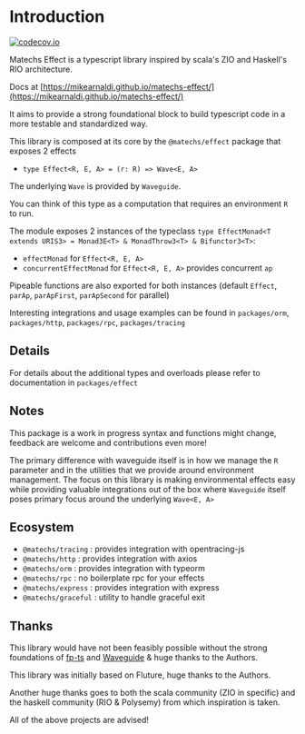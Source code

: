 # Introduction

[![codecov.io](http://codecov.io/github/mikearnaldi/matechs-effect/coverage.svg?branch=master)](http://codecov.io/github/mikearnaldi/matechs-effect)

Matechs Effect is a typescript library inspired by scala's ZIO and Haskell's RIO architecture.

Docs at [https://mikearnaldi.github.io/matechs-effect/](https://mikearnaldi.github.io/matechs-effect/)

It aims to provide a strong foundational block to build typescript code in a more testable and standardized way.

This library is composed at its core by the `@matechs/effect` package that exposes 2 effects

- `type Effect<R, E, A> = (r: R) => Wave<E, A>`

The underlying `Wave` is provided by `Waveguide`.

You can think of this type as a computation that requires an environment `R` to run.

The module exposes 2 instances of the typeclass `type EffectMonad<T extends URIS3> = Monad3E<T> & MonadThrow3<T> & Bifunctor3<T>`:

- `effectMonad` for `Effect<R, E, A>`
- `concurrentEffectMonad` for `Effect<R, E, A>` provides concurrent `ap`

Pipeable functions are also exported for both instances (default `Effect`, `parAp`, `parApFirst`, `parApSecond` for parallel)

Interesting integrations and usage examples can be found in `packages/orm`, `packages/http`, `packages/rpc`, `packages/tracing`

## Details

For details about the additional types and overloads please refer to documentation in `packages/effect`

## Notes

This package is a work in progress syntax and functions might change, feedback are welcome and contributions even more!

The primary difference with waveguide itself is in how we manage the `R` parameter and in the utilities that we provide around environment management. The focus on this library is making environmental effects easy while providing valuable integrations out of the box where `Waveguide` itself poses primary focus around the underlying `Wave<E, A>`

## Ecosystem

- `@matechs/tracing` : provides integration with opentracing-js
- `@matechs/http` : provides integration with axios
- `@matechs/orm` : provides integration with typeorm
- `@matechs/rpc` : no boilerplate rpc for your effects
- `@matechs/express` : provides integration with express
- `@matechs/graceful` : utility to handle graceful exit

## Thanks

This library would have not been feasibly possible without the strong foundations of [fp-ts](https://github.com/gcanti/fp-ts) and [Waveguide](https://github.com/rzeigler/waveguide) & huge thanks to the Authors.

This library was initially based on Fluture, huge thanks to the Authors.

Another huge thanks goes to both the scala community (ZIO in specific) and the haskell community (RIO & Polysemy) from which inspiration is taken.

All of the above projects are advised!
